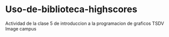 # Uso-de-biblioteca-highscores
Actividad de la clase 5 de introduccion a la programacion de graficos TSDV Image campus
